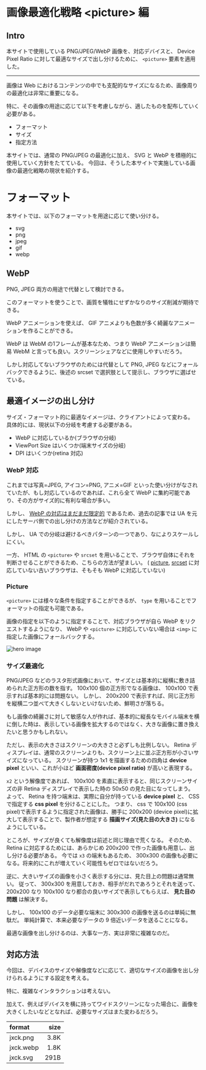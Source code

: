 # 画像最適化戦略 &lt;picture&gt; 編

## Intro

本サイトで使用している PNG/JPEG/WebP 画像を、対応デバイスと、 Device Pixel Ratio に対して最適なサイズで出し分けるために、 `<picture>` 要素を適用した。







---

画像は Web におけるコンテンツの中でも支配的なサイズになるため、画像周りの最適化は非常に重要になる。

特に、その画像の用途に応じて以下を考慮しながら、適したものを配布していく必要がある。

- フォーマット
- サイズ
- 指定方法


本サイトでは、通常の PNG/JPEG の最適化に加え、 SVG と WebP を積極的に使用していく方針をたてている。
今回は、そうした本サイトで実施している画像の最適化戦略の現状を紹介する。


# フォーマット

本サイトでは、以下のフォーマットを用途に応じて使い分ける。

- svg
- png
- jpeg
- gif
- webp



## WebP

PNG, JPEG 両方の用途で代替として検討できる。

このフォーマットを使うことで、画質を犠牲にせずかなりのサイズ削減が期待できる。

WebP アニメーションを使えば、 GIF アニメよりも色数が多く綺麗なアニメーションを作ることができる。

WebP は WebM の1フレームが基本なため、つまり WebP アニメーションは簡易 WebM と言っても良い。スクリーンシェアなどに使用しやすいだろう。

しかし対応してないブラウザのためには代替として PNG, JPEG などにフォールバックできるように、後述の srcset で選択肢として提示し、ブラウザに選ばせている。




## 最適イメージの出し分け

サイズ・フォーマット的に最適なイメージは、クライアントによって変わる。
具体的には、現状以下の分岐を考慮する必要がある。

- WebP に対応しているか(ブラウザの分岐)
- ViewPort Size はいくつか(端末サイズの分岐)
- DPI はいくつか(retina 対応)


### WebP 対応

これまでは写真=JPEG, アイコン=PNG, アニメ=GIF といった使い分けがなされていたが、もし対応しているのであれば、これら全て WebP に集約可能であり、その方がサイズ的に有利な場合が多い。

しかし、 [WebP の対応はまだまだ限定的](http://caniuse.com/#feat=webp) であるため、過去の記事では UA を元にしたサーバ側での出し分けの方法などが紹介されている。

しかし、 UA での分岐は避けるべきパターンの一つであり、なによりスケールしにくい。

一方、 HTML の `<picture>` や `srcset` を用いることで、ブラウザ自体にそれを判断させることができるため、こちらの方法が望ましい。
( [picture](http://caniuse.com/#search=picture), [srcset](http://caniuse.com/#search=srcset) に対応していない古いブラウザは、そもそも WebP に対応していない)


### Picture

`<picture>` には様々な条件を指定することができるが、 `type` を用いることでフォーマットの指定も可能である。

画像の指定を以下のように指定することで、対応ブラウザが自ら WebP をリクエストするようになり、 WebP や `<picture>` に対応していない場合は `<img>` に指定した画像にフォールバックする。

<picture>
  <source type=image/webp srcset=hero-image.webp>
  <img src=hero-image.png alt="hero image">
</picture>


### サイズ最適化

PNG/JPEG などのラスタ形式画像において、サイズとは基本的に縦横に敷き詰められた正方形の数を指す。
100x100 個の正方形でなる画像は、 100x100 で表示すれば基本的には問題ない。
しかし、 200x200 で表示すれば、同じ正方形を縦横二つ並べて大きくしないといけないため、鮮明さが落ちる。

もし画像の綺麗さに対して敏感な人が作れば、基本的に縦長なモバイル端末を横に倒した時は、表示している画像を拡大するのではなく、大きな画像に置き換えたいと思うかもしれない。

ただし、表示の大きさはスクリーンの大きさと必ずしも比例しない。
Retina ディスプレイは、通常のスクリーンよりも、スクリーン上に並ぶ正方形が小さいサイズになっている。
スクリーンが持つ 1x1 を描画するための四角は **device pixel** といい、これが小ほど **画面密度(device pixel ratio)** が高いと表現する。

`x2` という解像度であれば、 100x100 を素直に表示すると、同じスクリーンサイズの非 Retina ディスプレイで表示した時の 50x50 の見た目になってしまう。
よって、 Retina を持つ端末は、実際に自分が持っている **device pixel** と、 CSS で指定する **css pixel** を分けることにした。
つまり、 css で 100x100 (css pixel)で表示するように指定された画像は、勝手に 200x200 (device pixel)に拡大して表示することで、製作者が想定する **描画サイズ(見た目の大きさ)** になるようにしている。

ところが、サイズが良くても解像度は前述と同じ理由で荒くなる。
そのため、 Retina に対応するためには、あらかじめ 200x200 で作った画像も用意し、出し分ける必要がある。
今では `x3` の端末もあるため、 300x300 の画像も必要になる。将来的にこれが増えていく可能性もゼロではないだろう。

逆に、大きいサイズの画像を小さく表示する分には、見た目上の問題は通常無い。
従って、 300x300 を用意しておき、相手がだれであろうとそれを送って、 200x200 なり 100x100 なり都合の良いサイズで表示してもらえば、 **見た目の問題** は解決する。

しかし、 100x100 のデータ必要な端末に 300x300 の画像を送るのは単純に無駄だ。
単純計算で、本来必要なデータの 9 倍近いデータを送ることになる。

最適な画像を出し分けるのは、大事な一方、実は非常に複雑なのだ。


## 対応方法

今回は、デバイスのサイズや解像度などに応じて、適切なサイズの画像を出し分けられるようにする設定を考える。

特に、複雑なインタラクションは考えない。




加えて、例えばデバイスを横に持ってワイドスクリーンになった場合に、画像を大きくしたいなどとなれば、必要なサイズはまた変わるだろう。








|    format |   size |
|:----------|-------:|
| jxck.png  |   3.8K |
| jxck.webp |   1.8K |
| jxck.svg  |   291B |

